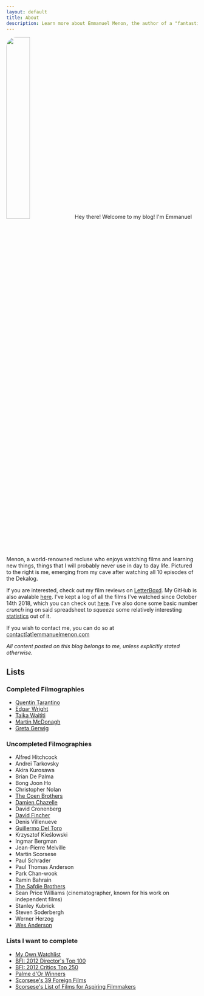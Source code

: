```yaml
---
layout: default
title: About
description: Learn more about Emmanuel Menon, the author of a "fantastic" blog which covers everything from films to fiction to coding!
---
```

<img src="../assets/images/aboutpage-profile.jpg" class="right" style="width: 35%; border-radius: 25px">
Hey there! Welcome to my blog! I'm Emmanuel Menon, a world-renowned recluse who enjoys watching films and learning new things, things that I will probably never use in day to day life. Pictured to the right is me, emerging from my cave after watching all 10 episodes of the Dekalog.

If you are interested, check out my film reviews on [LetterBoxd](https://letterboxd.com/emmanuelmenon). My GitHub is also avalable [here](https://github.com/emmanuelmenon/). I've kept a log of all the films I've watched since October 14th 2018, which you can check out [here](https://docs.google.com/spreadsheets/d/17L6FQYznF9GzyKYIwTJBpKd8MP8I-PCeQ8B3RXGwzcY/edit#gid=2079998586/). I've also done some basic number *crunch* ing on said spreadsheet to *squeeze* some relatively interesting [statistics]((https://docs.google.com/spreadsheets/d/17L6FQYznF9GzyKYIwTJBpKd8MP8I-PCeQ8B3RXGwzcY/edit#gid=532583700/)) out of it.

If you wish to contact me, you can do so at [contact[at]emmanuelmenon.com](mailto:contact@emmanuelmenon.com)

*All content posted on this blog belongs to me, unless explicitly stated otherwise.*

## Lists
### Completed Filmographies
- [Quentin Tarantino](https://letterboxd.com/emmanuelmenon/list/films-by-quentin-tarantino-ranked/)
- [Edgar Wright](https://letterboxd.com/emmanuelmenon/list/films-by-edgar-wright-ranked/)
- [Taika Waititi](https://letterboxd.com/emmanuelmenon/list/films-by-taika-waititi-ranked/)
- [Martin McDonagh](https://letterboxd.com/emmanuelmenon/list/films-by-martin-mcdonagh-ranked/)
- [Greta Gerwig](https://letterboxd.com/emmanuelmenon/list/films-by-greta-gerwig-ranked/)

### Uncompleted Filmographies
- Alfred Hitchcock
- Andrei Tarkovsky
- Akira Kurosawa
- Brian De Palma
- Bong Joon Ho
- Christopher Nolan
- [The Coen Brothers](https://letterboxd.com/emmanuelmenon/list/films-by-the-coen-brothers/)
- [Damien Chazelle](https://letterboxd.com/emmanuelmenon/list/films-by-damien-chazelle/)
- David Cronenberg
- [David Fincher](https://letterboxd.com/emmanuelmenon/list/films-by-david-fincher/)
- Denis Villenueve
- [Guillermo Del Toro](https://letterboxd.com/emmanuelmenon/list/films-by-guillermo-del-toro/)
- Krzysztof Kieślowski
- Ingmar Bergman
- Jean-Pierre Melville
- Martin Scorsese
- Paul Schrader
- Paul Thomas Anderson
- Park Chan-wook
- Ramin Bahrain
- [The Safdie Brothers](https://letterboxd.com/emmanuelmenon/list/films-by-the-safdie-brothers/)
- Sean Price Williams (cinematographer, known for his work on independent films)
- Stanley Kubrick
- Steven Soderbergh
- Werner Herzog
- [Wes Anderson](https://letterboxd.com/emmanuelmenon/list/films-by-wes-anderson/)

### Lists I want to complete
- [My Own Watchlist](https://letterboxd.com/emmanuelmenon/watchlist/)
- [BFI: 2012 Director's Top 100](https://letterboxd.com/liveandrew/list/bfi-2012-directors-top-100-films/)
- [BFI: 2012 Critics Top 250](https://letterboxd.com/liveandrew/list/bfi-2012-critics-top-250-films/)
- [Palme d'Or Winners](https://letterboxd.com/connordenney/list/palme-dor/)
- [Scorsese's 39 Foreign Films](https://letterboxd.com/mitchelllyon/list/scorsese-foreign-film-list/)
- [Scorsese's List of Films for Aspiring Filmmakers](https://letterboxd.com/cauleyfilms/list/scorseses-list-of-85-films-every-aspiring/)
